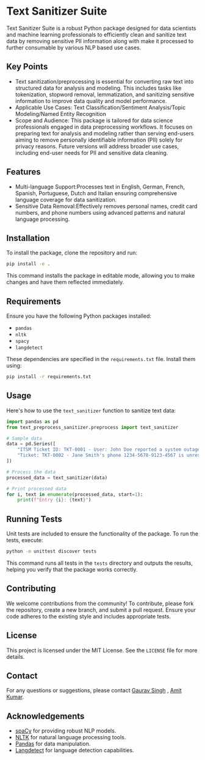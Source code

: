 
# Text Sanitizer Suite

Text Sanitizer Suite is a robust Python package designed for data scientists and machine learning professionals to efficiently clean and sanitize text data by removing sensitive PII information along with make it processed to further consumable by various NLP based use cases. 

## Key Points
- Text sanitization/preprocessing is essential for converting raw text into structured data for analysis and modeling. This includes tasks like tokenization, stopword removal, lemmatization, and sanitizing sensitive information to improve data quality and model performance.
- Applicable Use Cases: Text Classification/Sentiment Analysis/Topic Modeling/Named Entity Recognition
- Scope and Audience: This package is tailored for data science professionals engaged in data preprocessing workflows. It focuses on preparing text for analysis and modeling rather than serving end-users aiming to remove personally identifiable information (PII) solely for privacy reasons. Future versions will address broader use cases, including end-user needs for PII and sensitive data cleaning.


## Features

- Multi-language Support:Processes text in English, German, French, Spanish, Portuguese, Dutch and Italian ensuring comprehensive language coverage for data sanitization.
- Sensitive Data Removal:Effectively removes personal names, credit card numbers, and phone numbers using advanced patterns and natural language processing.

## Installation

To install the package, clone the repository and run:

```bash
pip install -e .
```

This command installs the package in editable mode, allowing you to make changes and have them reflected immediately.

## Requirements

Ensure you have the following Python packages installed:

- `pandas`
- `nltk`
- `spacy`
- `langdetect`

These dependencies are specified in the `requirements.txt` file. Install them using:

```bash
pip install -r requirements.txt
```

## Usage

Here's how to use the `text_sanitizer` function to sanitize text data:

```python
import pandas as pd
from text_preprocess_sanitizer.preprocess import text_sanitizer

# Sample data
data = pd.Series([
    "ITSM Ticket ID: TKT-0001 - User: John Doe reported a system outage. Contact: 987-654-3210.",
    "Ticket: TKT-0002 - Jane Smith's phone 1234-5678-9123-4567 is unresponsive. Visit www.example.com for more info."
])

# Process the data
processed_data = text_sanitizer(data)

# Print processed data
for i, text in enumerate(processed_data, start=1):
    print(f"Entry {i}: {text}")
```

## Running Tests

Unit tests are included to ensure the functionality of the package. To run the tests, execute:

```bash
python -m unittest discover tests
```

This command runs all tests in the `tests` directory and outputs the results, helping you verify that the package works correctly.

## Contributing

We welcome contributions from the community! To contribute, please fork the repository, create a new branch, and submit a pull request. Ensure your code adheres to the existing style and includes appropriate tests.

## License

This project is licensed under the MIT License. See the `LICENSE` file for more details.

## Contact

For any questions or suggestions, please contact [Gaurav Singh](mailto:gauravdsmailbox@gmail.com) , [Amit Kumar](mailto:credamit@gmail.com).

## Acknowledgements

- [spaCy](https://spacy.io/) for providing robust NLP models.
- [NLTK](https://www.nltk.org/) for natural language processing tools.
- [Pandas](https://pandas.pydata.org/) for data manipulation.
- [Langdetect](https://pypi.org/project/langdetect/) for language detection capabilities.

